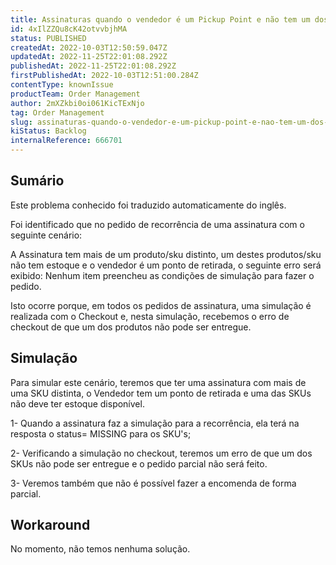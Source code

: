 ```yaml
---
title: Assinaturas quando o vendedor é um Pickup Point e não tem um dos SKUs.
id: 4xIlZZQu8cK42otvvbjhMA
status: PUBLISHED
createdAt: 2022-10-03T12:50:59.047Z
updatedAt: 2022-11-25T22:01:08.292Z
publishedAt: 2022-11-25T22:01:08.292Z
firstPublishedAt: 2022-10-03T12:51:00.284Z
contentType: knownIssue
productTeam: Order Management
author: 2mXZkbi0oi061KicTExNjo
tag: Order Management
slug: assinaturas-quando-o-vendedor-e-um-pickup-point-e-nao-tem-um-dos-skus
kiStatus: Backlog
internalReference: 666701
---
```


## Sumário

<div class="alert alert-info">
  <p>Este problema conhecido foi traduzido automaticamente do inglês.</p>
</div>



Foi identificado que no pedido de recorrência de uma assinatura com o seguinte cenário:

A Assinatura tem mais de um produto/sku distinto, um destes produtos/sku não tem estoque e o vendedor é um ponto de retirada, o seguinte erro será exibido: Nenhum item preencheu as condições de simulação para fazer o pedido.



Isto ocorre porque, em todos os pedidos de assinatura, uma simulação é realizada com o Checkout e, nesta simulação, recebemos o erro de checkout de que um dos produtos não pode ser entregue.




## Simulação



Para simular este cenário, teremos que ter uma assinatura com mais de uma SKU distinta, o Vendedor tem um ponto de retirada e uma das SKUs não deve ter estoque disponível.

1- Quando a assinatura faz a simulação para a recorrência, ela terá na resposta o status= MISSING para os SKU's;



2- Verificando a simulação no checkout, teremos um erro de que um dos SKUs não pode ser entregue e o pedido parcial não será feito.



3- Veremos também que não é possível fazer a encomenda de forma parcial.




## Workaround


No momento, não temos nenhuma solução.

